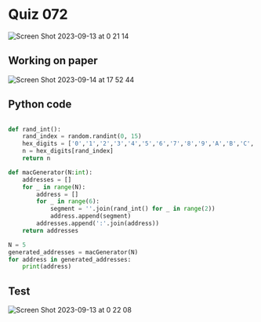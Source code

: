 # Quiz 072

![Screen Shot 2023-09-13 at 0 21 14](https://github.com/jovanovicjanna/year2/assets/111895127/b4f26867-1e1b-4ccc-a384-e8adb7cb4267)

## Working on paper
![Screen Shot 2023-09-14 at 17 52 44](https://github.com/jovanovicjanna/year2/assets/111895127/3ae83b64-239e-4635-be5f-7667dfc6fc14)


## Python code
```.py

def rand_int():
    rand_index = random.randint(0, 15)
    hex_digits = ['0','1','2','3','4','5','6','7','8','9','A','B','C','D','E','F']
    n = hex_digits[rand_index]
    return n

def macGenerator(N:int):
    addresses = []
    for _ in range(N):
        address = []
        for _ in range(6):
            segment = ''.join(rand_int() for _ in range(2))
            address.append(segment)
        addresses.append(':'.join(address))
    return addresses

N = 5
generated_addresses = macGenerator(N)
for address in generated_addresses:
    print(address)
```

## Test

![Screen Shot 2023-09-13 at 0 22 08](https://github.com/jovanovicjanna/year2/assets/111895127/4cbcc32a-078a-49f3-80af-1f0a65a5fc23)

